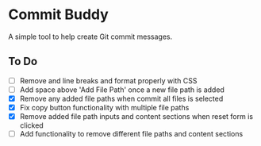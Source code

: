 # Commit Buddy

A simple tool to help create Git commit messages.

## To Do

- [ ] Remove and line breaks and format properly with CSS
- [ ] Add space above 'Add File Path' once a new file path is added
- [x] Remove any added file paths when commit all files is selected
- [x] Fix copy button functionality with multiple file paths
- [x] Remove added file path inputs and content sections when reset form is clicked
- [ ] Add functionality to remove different file paths and content sections